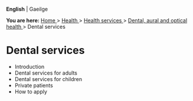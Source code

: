 **English** |  Gaeilge 

**You are here:** [ Home ](/en/) > [ Health ](/en/health/) > [ Health services
](/en/health/health-services/) > [ Dental, aural and optical health
](/en/health/health-services/dental-aural-and-optical-services/) > Dental
services

#  Dental services

  * Introduction 
  * Dental services for adults 
  * Dental services for children 
  * Private patients 
  * How to apply 
